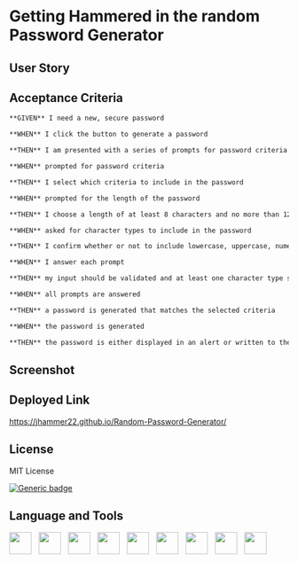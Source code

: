 # Getting Hammered in the random Password Generator

## User Story


## Acceptance Criteria

```md
**GIVEN** I need a new, secure password

**WHEN** I click the button to generate a password

**THEN** I am presented with a series of prompts for password criteria

**WHEN** prompted for password criteria

**THEN** I select which criteria to include in the password

**WHEN** prompted for the length of the password

**THEN** I choose a length of at least 8 characters and no more than 128 characters

**WHEN** asked for character types to include in the password

**THEN** I confirm whether or not to include lowercase, uppercase, numeric, and/or special characters

**WHEN** I answer each prompt

**THEN** my input should be validated and at least one character type should be selected

**WHEN** all prompts are answered

**THEN** a password is generated that matches the selected criteria

**WHEN** the password is generated

**THEN** the password is either displayed in an alert or written to the page
```

## Screenshot


## Deployed Link

https://jhammer22.github.io/Random-Password-Generator/

## License

MIT License
  
  [![Generic badge](https://img.shields.io/badge/License-MIT&ensp;License-purple.svg)](https://choosealicense.com/licenses/mit-license/.)


## Language and Tools

<img align="left" width="40px" style="padding-right:10px;" src="https://cdn.jsdelivr.net/gh/devicons/devicon/icons/javascript/javascript-original.svg">
<img align="left" width="40px" style="padding-right:10px;" src="https://cdn.jsdelivr.net/gh/devicons/devicon/icons/html5/html5-original.svg">
<img align="left" width="40px" style="padding-right:10px;" src="https://cdn.jsdelivr.net/gh/devicons/devicon/icons/css3/css3-original.svg">
<img align="left" width="40px" style="padding-right:10px;" src="https://cdn.jsdelivr.net/gh/devicons/devicon/icons/git/git-original.svg">
<img align="left" width="40px" style="padding-right:10px;" src="https://cdn.jsdelivr.net/gh/devicons/devicon/icons/github/github-original.svg">
<img align="left" width="40px" style="padding-right:10px;" src="https://cdn.jsdelivr.net/gh/devicons/devicon/icons/vscode/vscode-original.svg">
<img align="left" width="40px" style="padding-right:10px;" src="https://cdn.jsdelivr.net/gh/devicons/devicon/icons/apple/apple-original.svg">
<img align="left" width="40px" style="padding-right:10px;" src="https://cdn.jsdelivr.net/gh/devicons/devicon/icons/chrome/chrome-original.svg">
<img align="left" width="40px" style="padding-right:10px;" src="https://cdn.jsdelivr.net/gh/devicons/devicon/icons/devicon/devicon-original.svg">


